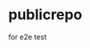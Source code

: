 # publicrepo
for e2e test






















































































































































































































































































































































































































































































































































































































































































































































































































































































































































































































































































































































































































































































































































































































































































